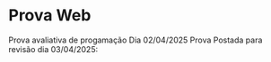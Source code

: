# Prova Web
 Prova avaliativa de progamação Dia 02/04/2025
Prova Postada para revisão dia 03/04/2025: 
